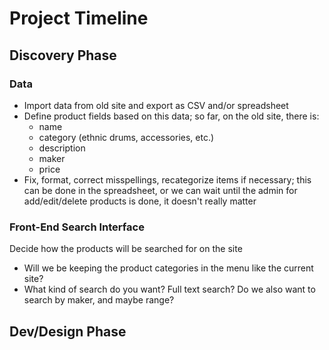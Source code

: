 # Project Timeline

## Discovery Phase

### Data

- Import data from old site and export as CSV and/or spreadsheet
- Define product fields based on this data; so far, on the old site, there is:
  - name
  - category (ethnic drums, accessories, etc.)
  - description
  - maker
  - price
- Fix, format, correct misspellings, recategorize items if necessary; this can be done in the spreadsheet, or we can wait until the admin for add/edit/delete products is done, it doesn't really matter

### Front-End Search Interface

Decide how the products will be searched for on the site

- Will we be keeping the product categories in the menu like the current site? 
- What kind of search do you want? Full text search? Do we also want to search by maker, and maybe range?

## Dev/Design Phase

